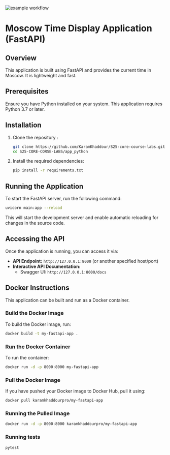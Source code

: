 ![example workflow](https://github.com/github/docs/actions/workflows/main.yml/badge.svg)

# Moscow Time Display Application (FastAPI)

## Overview

This application is built using FastAPI and provides the current time in Moscow. It is lightweight and fast.

## Prerequisites

Ensure you have Python installed on your system. This application requires Python 3.7 or later.

## Installation

1. Clone the repository :

   ```sh
   git clone https://github.com/KaramKhaddour/S25-core-course-labs.git
   cd S25-CORE-CORSE-LABS/app_python
   ```

2. Install the required dependencies:

   ```sh
   pip install -r requirements.txt
   ```

## Running the Application

To start the FastAPI server, run the following command:

```sh
uvicorn main:app --reload
```

This will start the development server and enable automatic reloading for changes in the source code.

## Accessing the API

Once the application is running, you can access it via:

- **API Endpoint:** `http://127.0.0.1:8000` (or another specified host/port)
- **Interactive API Documentation:**
  - Swagger UI: `http://127.0.0.1:8000/docs`

## Docker Instructions

This application can be built and run as a Docker container.

### Build the Docker Image

To build the Docker image, run:

```bash
docker build -t my-fastapi-app .
```

### Run the Docker Container

To run the container:

```bash
docker run -d -p 8000:8000 my-fastapi-app
```

### Pull the Docker Image

If you have pushed your Docker image to Docker Hub, pull it using:

```bash
docker pull karamkhaddourpro/my-fastapi-app
```

### Running the Pulled Image

```bash
docker run -d -p 8000:8000 karamkhaddourpro/my-fastapi-app
```

### Running tests

```bash
pytest 
```
